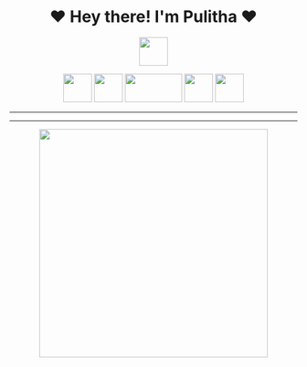 
<h1 align="center"><b>❤️ Hey there! I'm Pulitha  ❤️</b></h1> 

<p align='center'>
  <a href="https://www.python.org/" alt="made-with-python"> <img src="https://github.com/souvikguria98/souvikguria98/blob/master/Hi.gif"width="50" /> </a>
</p>









<!-- programming langs i work-->
<p align="center">
<img src="https://i.ibb.co/g6xRn5j/ebb6af261fc4.png" width="50px" height="50px"/>
<img src="https://i.ibb.co/fxdjzm3/651b38bc8ab6.png" width="50px" height="50px"/>
<img src="https://i.ibb.co/SfjbmYJ/d007afb6b40e.png" width="100px" height="50px"/>
<img src="https://i.ibb.co/4snFd5N/6cfd03aa4894.png" width="50px" height="50px"/>
<img src="https://i.ibb.co/4W2GHjM/4a7d2d39ab90.png" width="50px" height="50px"/>
 



---
 ___
 

<p align="center"><a href="https://github.com/Pulithasethnindu"><img src="https://i.ibb.co/54ZG2ts/ee26578f36f6.jpg" width="400"></a></p>






